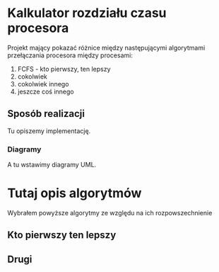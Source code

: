 Kalkulator rozdziału czasu procesora
====================================

Projekt mający pokazać różnice między następującymi algorytmami przełączania procesora między procesami:

1. FCFS - kto pierwszy, ten lepszy
2. cokolwiek
3. cokolwiek innego
4. jeszcze coś innego

Sposób realizacji
-----------------

Tu opiszemy implementację.

### Diagramy
A tu wstawimy diagramy UML.

Tutaj opis algorytmów
=====================

Wybrałem powyższe algorytmy ze względu na ich rozpowszechnienie

Kto pierwszy ten lepszy
----------------------


Drugi
-----



